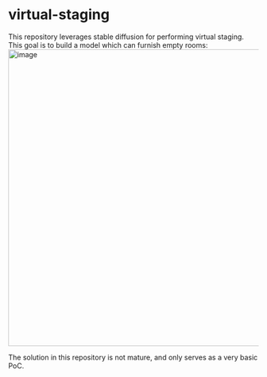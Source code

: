 # virtual-staging
This repository leverages stable diffusion for performing virtual staging. This goal is to build a model which can furnish empty rooms:
<img width="597" alt="image" src="https://github.com/ArvidWartenberg/virtual-staging/assets/40557722/8c042d3d-8b28-42b0-a8a3-0f3e7908bda4">

The solution in this repository is not mature, and only serves as a very basic PoC.

